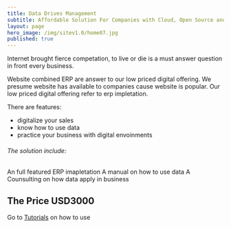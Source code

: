 ```yaml
---
title: Data Drives Management
subtitle: Affordable Solution For Companies with Cloud, Open Source and Data
layout: page
hero_image: /img/sitev1.0/home07.jpg
published: true
---
```

<!-- callouts: home_callouts -->

Internet brought fierce competation, to live or die is a must answer question in front every business.

Website combined ERP are answer to our low priced digital offering. We presume website has available to companies cause website is popular. Our low priced digital offering refer to erp impletation.

There are features:

- digitalize your sales
- know how to use data
- practice your business with digital envoinments

###### The solution include:

An full featured ERP imapletation
A manual on how to use data
A Counsulting on how data apply in business 

## The Price USD3000

Go to [Tutorials](/tutorials/en/tutorials/) on how to use
